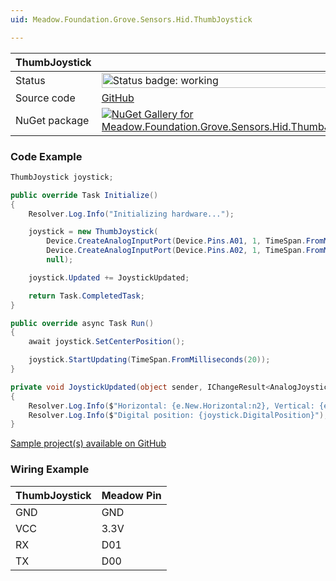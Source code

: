```yaml
---
uid: Meadow.Foundation.Grove.Sensors.Hid.ThumbJoystick

---
```


| ThumbJoystick | |
|--------|--------|
| Status | <img src="https://img.shields.io/badge/Working-brightgreen" style="width: auto; height: -webkit-fill-available;" alt="Status badge: working" /> |
| Source code | [GitHub](https://github.com/WildernessLabs/Meadow.Foundation.Grove/tree/main/Source/ThumbJoystick) |
| NuGet package | <a href="https://www.nuget.org/packages/Meadow.Foundation.Grove.Sensors.Hid.ThumbJoystick/" target="_blank"><img src="https://img.shields.io/nuget/v/Meadow.Foundation.Grove.Sensors.Hid.ThumbJoystick.svg?label=Meadow.Foundation.Grove.Sensors.Hid.ThumbJoystick" alt="NuGet Gallery for Meadow.Foundation.Grove.Sensors.Hid.ThumbJoystick" /></a> |

### Code Example

```csharp
ThumbJoystick joystick;

public override Task Initialize()
{
    Resolver.Log.Info("Initializing hardware...");

    joystick = new ThumbJoystick(
        Device.CreateAnalogInputPort(Device.Pins.A01, 1, TimeSpan.FromMilliseconds(10), new Voltage(3.3)),
        Device.CreateAnalogInputPort(Device.Pins.A02, 1, TimeSpan.FromMilliseconds(10), new Voltage(3.3)),
        null);

    joystick.Updated += JoystickUpdated;

    return Task.CompletedTask;
}

public override async Task Run()
{
    await joystick.SetCenterPosition();

    joystick.StartUpdating(TimeSpan.FromMilliseconds(20));
}

private void JoystickUpdated(object sender, IChangeResult<AnalogJoystickPosition> e)
{
    Resolver.Log.Info($"Horizontal: {e.New.Horizontal:n2}, Vertical: {e.New.Vertical:n2}");
    Resolver.Log.Info($"Digital position: {joystick.DigitalPosition}");
}

```

[Sample project(s) available on GitHub](https://github.com/WildernessLabs/Meadow.Foundation.Grove/tree/main/Source/ThumbJoystick/Sample/ThumbJoystick_Sample)

### Wiring Example

| ThumbJoystick | Meadow Pin |
|--------|------------|
| GND    | GND        |
| VCC    | 3.3V       |
| RX     | D01        |
| TX     | D00        |

